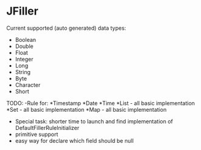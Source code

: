 # JFiller

Current supported (auto generated) data types:
 - Boolean
 - Double
 - Float
 - Integer
 - Long
 - String
 - Byte
 - Character
 - Short
 

TODO:
-Rule for:
  *Timestamp
  *Date
  *Time
  *List - all basic implementation
  *Set - all basic implementation
  *Map - all basic implementation
- Special task: shorter time to launch and find implementation of DefaultFillerRuleInitializer
- primitive support
- easy way for declare which field should be null